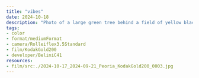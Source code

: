 ```yaml
---
title: "vibes"
date: 2024-10-18
description: "Photo of a large green tree behind a field of yellow black-eyed susan flowers in full bloom, the foreground is a bright red-orange light bleed emanating from the bottom right almost making the field look like it's on fire."
tags:
- color
- format/mediumFormat
- camera/Rolleiflex3.5Standard
- film/KodakGold200
- developer/BeliniC41
resources:
- film/src:./2024-10-17_2024-09-21_Peoria_KodakGold200_0003.jpg
---
```

